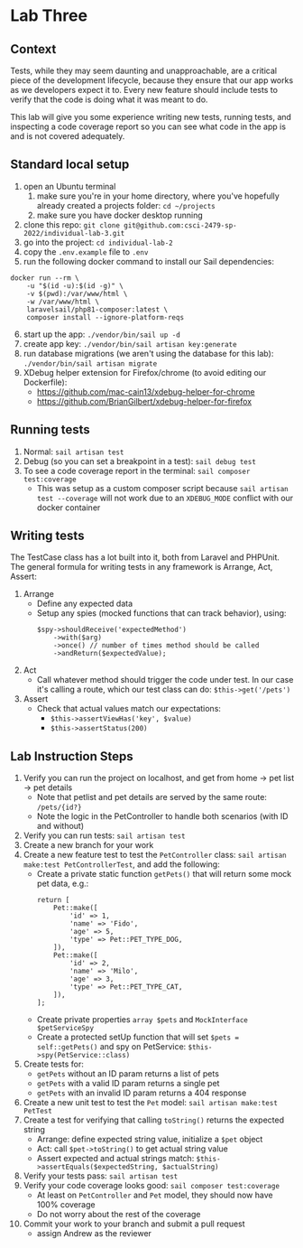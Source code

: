 # Lab Three

## Context
Tests, while they may seem daunting and unapproachable, are a critical piece of the development lifecycle, because they ensure that our app works as we developers expect it to. Every new feature should include tests to verify that the code is doing what it was meant to do.

This lab will give you some experience writing new tests, running tests, and inspecting a code coverage report so you can see what code in the app is and is not covered adequately.

## Standard local setup
1. open an Ubuntu terminal
   1. make sure you're in your home directory, where you've hopefully already created a projects folder: `cd ~/projects`
   2. make sure you have docker desktop running
2. clone this repo: `git clone git@github.com:csci-2479-sp-2022/individual-lab-3.git`
3. go into the project: `cd individual-lab-2`
4. copy the `.env.example` file to `.env`
5. run the following docker command to install our Sail dependencies:
```
docker run --rm \
    -u "$(id -u):$(id -g)" \
    -v $(pwd):/var/www/html \
    -w /var/www/html \
    laravelsail/php81-composer:latest \
    composer install --ignore-platform-reqs
```
6. start up the app: `./vendor/bin/sail up -d`
7. create app key: `./vendor/bin/sail artisan key:generate`
8. run database migrations (we aren't using the database for this lab): `./vendor/bin/sail artisan migrate`
9. XDebug helper extension for Firefox/chrome (to avoid editing our Dockerfile):
   - https://github.com/mac-cain13/xdebug-helper-for-chrome
   - https://github.com/BrianGilbert/xdebug-helper-for-firefox

## Running tests
1. Normal: `sail artisan test`
2. Debug (so you can set a breakpoint in a test): `sail debug test`
3. To see a code coverage report in the terminal: `sail composer test:coverage`
   - This was setup as a custom composer script because `sail artisan test --coverage` will not work due to an `XDEBUG_MODE` conflict with our docker container

## Writing tests
The TestCase class has a lot built into it, both from Laravel and PHPUnit. The general formula for writing tests in any framework is Arrange, Act, Assert:
1. Arrange
   - Define any expected data
   - Setup any spies (mocked functions that can track behavior), using:
        ```
        $spy->shouldReceive('expectedMethod')
            ->with($arg)
            ->once() // number of times method should be called
            ->andReturn($expectedValue);
        ```
2. Act
   - Call whatever method should trigger the code under test. In our case it's calling a route, which our test class can do: `$this->get('/pets')`
3. Assert
   - Check that actual values match our expectations:
     - `$this->assertViewHas('key', $value)`
     - `$this->assertStatus(200)`

## Lab Instruction Steps
1. Verify you can run the project on localhost, and get from home -> pet list -> pet details
   - Note that petlist and pet details are served by the same route: `/pets/{id?}`
   - Note the logic in the PetController to handle both scenarios (with ID and without)
2. Verify you can run tests: `sail artisan test`
3. Create a new branch for your work
4. Create a new feature test to test the `PetController` class: `sail artisan make:test PetControllerTest`, and add the following:
   - Create a private static function `getPets()` that will return some mock pet data, e.g.:
        ```
        return [
            Pet::make([
                'id' => 1,
                'name' => 'Fido',
                'age' => 5,
                'type' => Pet::PET_TYPE_DOG,
            ]),
            Pet::make([
                'id' => 2,
                'name' => 'Milo',
                'age' => 3,
                'type' => Pet::PET_TYPE_CAT,
            ]),
        ];
        ```
    - Create private properties `array $pets` and `MockInterface $petServiceSpy`
    - Create a protected setUp function that will set `$pets = self::getPets()` and spy on PetService: `$this->spy(PetService::class)`
5. Create tests for:
   - `getPets` without an ID param returns a list of pets
   - `getPets` with a valid ID param returns a single pet
   - `getPets` with an invalid ID param returns a 404 response
6. Create a new unit test to test the `Pet` model: `sail artisan make:test PetTest`
7. Create a test for verifying that calling `toString()` returns the expected string
   - Arrange: define expected string value, initialize a `$pet` object
   - Act: call `$pet->toString()` to get actual string value
   - Assert expected and actual strings match: `$this->assertEquals($expectedString, $actualString)`
8. Verify your tests pass: `sail artisan test`
9. Verify your code coverage looks good: `sail composer test:coverage`
   - At least on `PetController` and `Pet` model, they should now have 100% coverage
   - Do not worry about the rest of the coverage
10. Commit your work to your branch and submit a pull request
    - assign Andrew as the reviewer
